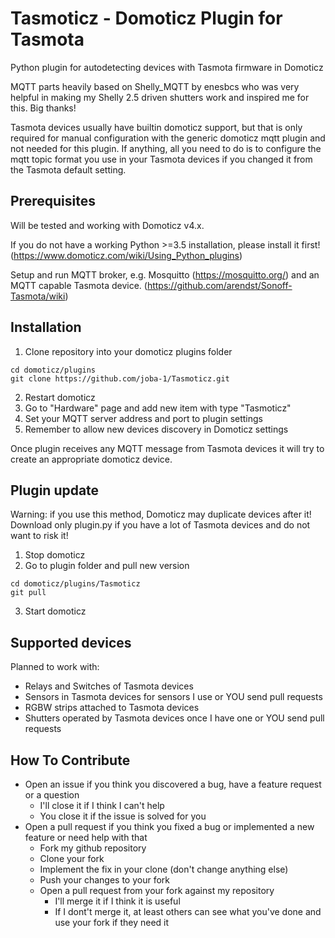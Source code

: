 # Tasmoticz - Domoticz Plugin for Tasmota

Python plugin for autodetecting devices with Tasmota firmware in Domoticz 

MQTT parts heavily based on Shelly_MQTT by enesbcs who was very helpful in making my Shelly 2.5 driven shutters work and inspired me for this.
Big thanks!

Tasmota devices usually have builtin domoticz support, but that is only required for manual configuration with the generic domoticz mqtt plugin and not needed for this plugin.
If anything, all you need to do is to configure the mqtt topic format you use in your Tasmota devices if you changed it from the Tasmota default setting.

## Prerequisites

Will be tested and working with Domoticz v4.x.

If you do not have a working Python >=3.5 installation, please install it first! (https://www.domoticz.com/wiki/Using_Python_plugins)

Setup and run MQTT broker, e.g. Mosquitto (https://mosquitto.org/) and an MQTT capable Tasmota device. (https://github.com/arendst/Sonoff-Tasmota/wiki)

## Installation

1. Clone repository into your domoticz plugins folder
```
cd domoticz/plugins
git clone https://github.com/joba-1/Tasmoticz.git
```
2. Restart domoticz
3. Go to "Hardware" page and add new item with type "Tasmoticz"
4. Set your MQTT server address and port to plugin settings
5. Remember to allow new devices discovery in Domoticz settings

Once plugin receives any MQTT message from Tasmota devices it will try to create an appropriate domoticz device.

## Plugin update

Warning: if you use this method, Domoticz may duplicate devices after it! Download only plugin.py if you have a lot of Tasmota devices and do not want to risk it!

1. Stop domoticz
2. Go to plugin folder and pull new version
```
cd domoticz/plugins/Tasmoticz
git pull
```
3. Start domoticz

## Supported devices

Planned to work with:
 - Relays and Switches of Tasmota devices
 - Sensors in Tasmota devices for sensors I use or YOU send pull requests
 - RGBW strips attached to Tasmota devices
 - Shutters operated by Tasmota devices once I have one or YOU send pull requests

## How To Contribute

* Open an issue if you think you discovered a bug, have a feature request or a question
    * I'll close it if I think I can't help
    * You close it if the issue is solved for you
* Open a pull request if you think you fixed a bug or implemented a new feature or need help with that
    * Fork my github repository 
    * Clone your fork
    * Implement the fix in your clone (don't change anything else)
    * Push your changes to your fork
    * Open a pull request from your fork against my repository
        * I'll merge it if I think it is useful
        * If I dont't merge it, at least others can see what you've done and use your fork if they need it

